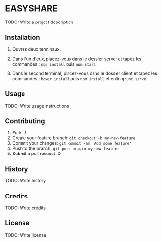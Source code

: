 # EASYSHARE
TODO: Write a project description
## Installation

1. Ouvrez deux terminaux. 

2. Dans l'un d'eux, placez-vous dans le dossier server et tapez les commandes : 
	`npm install` puis
	`npm start` 

3. Dans le second terminal, placez-vous dans le dossier client et tapez les commandes :
	`bower install` puis
	`npm install` et enfin
	`grunt serve`


## Usage
TODO: Write usage instructions
## Contributing
1. Fork it!
2. Create your feature branch: `git checkout -b my-new-feature`
3. Commit your changes: `git commit -am 'Add some feature'`
4. Push to the branch: `git push origin my-new-feature`
5. Submit a pull request :D
## History
TODO: Write history
## Credits
TODO: Write credits
## License
TODO: Write license